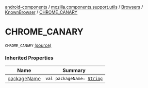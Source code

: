 [android-components](../../../index.md) / [mozilla.components.support.utils](../../index.md) / [Browsers](../index.md) / [KnownBrowser](index.md) / [CHROME_CANARY](./-c-h-r-o-m-e_-c-a-n-a-r-y.md)

# CHROME_CANARY

`CHROME_CANARY` [(source)](https://github.com/mozilla-mobile/android-components/blob/master/components/support/utils/src/main/java/mozilla/components/support/utils/Browsers.kt#L57)

### Inherited Properties

| Name | Summary |
|---|---|
| [packageName](package-name.md) | `val packageName: `[`String`](https://kotlinlang.org/api/latest/jvm/stdlib/kotlin/-string/index.html) |
